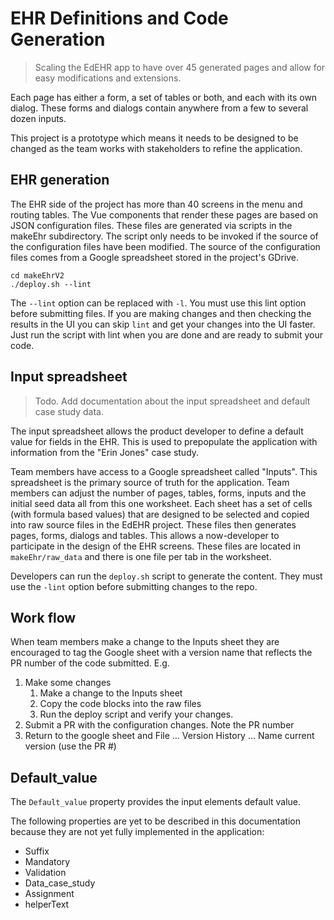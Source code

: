 # EHR Definitions and Code Generation

> Scaling the EdEHR app to have over 45 generated pages and allow for easy modifications and extensions. 

Each page has either a form, a set of tables or both, and each with its 
own dialog. These forms and dialogs contain anywhere from a few to several dozen inputs.

This project is a prototype which means it needs to be designed to be changed as the team works
with stakeholders to refine the application.

## EHR generation
The EHR side of the project has more than 40 screens in the menu and routing tables. The Vue components that render these
pages are based on JSON configuration files.  These files are generated via scripts in the makeEhr subdirectory.
The script only needs to be invoked if the source of the configuration files have been modified.
The source of the configuration files comes from a Google spreadsheet stored 
in the project's GDrive.
```
cd makeEhrV2
./deploy.sh --lint
```
The ```--lint``` option can be replaced with ```-l```. You must use this lint option before submitting files. If you are 
making changes and then checking the results in the UI you can skip ```lint``` and get your changes into the UI faster.
Just run the script with lint when you are done and are ready to submit your code.

## Input spreadsheet

> Todo. Add documentation about the input spreadsheet and default case study data.

The input spreadsheet allows the product developer to define a default value for fields in the EHR. This is used to
prepopulate the application with information from the "Erin Jones" case study.

Team members have access to a Google spreadsheet called "Inputs". This spreadsheet is the primary source of truth for
the application. Team members can adjust the number of pages, tables, forms, inputs and the initial seed data
all from this one worksheet. Each sheet has a set of cells (with formula based values) that are designed to be selected and
copied into raw source files in the EdEHR project. These files then generates pages, forms, dialogs and tables. This allows a now-developer to participate in the design of the EHR screens. These files are located in ```makeEhr/raw_data``` and there is one
file per tab in the worksheet.

Developers can run the ```deploy.sh``` script to generate the content. They must use the ```-lint``` option before submitting
changes to the repo.

## Work flow

When team members make a change to the Inputs sheet they are encouraged to tag the Google sheet with a version name that reflects
the PR number of the code submitted.  E.g.

  1. Make some changes
      1. Make a change to the Inputs sheet
      2. Copy the code blocks into the raw files
      3. Run the deploy script and verify your changes.
  2. Submit a PR with the configuration changes.  Note the PR number
  3. Return to the google sheet and File ... Version History ... Name current version (use the PR #)

## Default_value
The ```Default_value``` property provides the input elements default value.

The following properties are yet to be described in this documentation because they are not yet fully implemented in the application:
- Suffix
- Mandatory
- Validation
- Data_case_study
- Assignment
- helperText